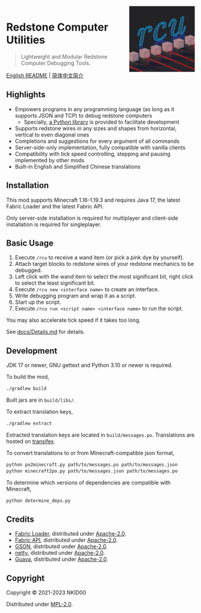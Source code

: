 <img src="./src/main/resources/assets/rcutil/icon.png" alt="icon" align="right" height="175">

# Redstone Computer Utilities

>  Lightweight and Modular Redstone Computer Debugging Tools.

[English README](./README.md) | [简体中文简介](./README.zh_cn.md)

## Highlights

- Empowers programs in any programming language (as long as it supports JSON and TCP) to debug redstone computers
  - Specially, [a Python library](https://github.com/NKID00/redstone-computer-utilities-python) is provided to facilitate development
- Supports redstone wires in any sizes and shapes from horizontal, vertical to even diagonal ones
- Completions and suggestions for every argument of all commands
- Server-side-only implementation, fully compatible with vanilla clients
- Compatibility with tick speed controlling, stepping and pausing implemented by other mods
- Built-in English and Simplified Chinese translations

## Installation

This mod supports Minecraft 1.16-1.19.3 and requires Java 17, the latest Fabric Loader and the latest Fabric API.

Only server-side installation is required for multiplayer and client-side installation is required for singleplayer.

## Basic Usage

1. Execute `/rcu` to receive a wand item (or pick a pink dye by yourself).
2. Attach target blocks to redstone wires of your redstone mechanics to be debugged.
3. Left click with the wand item to select the most significant bit, right click to select the least significant bit.
4. Execute `/rcu new <interface name>` to create an interface.
5. Write debugging program and wrap it as a script.
6. Start up the script.
7. Execute `/rcu run <script name> <interface name>` to run the script.

You may also accelerate tick speed if it takes too long.

See [docs/Details.md](./docs/Details.md) for details.

## Development

JDK 17 or newer, GNU gettext and Python 3.10 or newer is required.

To build the mod,

```sh
./gradlew build
```

Built jars are in `build/libs/`.

To extract translation keys,

```sh
./gradlew extract
```

Extracted translation keys are located in `build/messages.po`. Translations are hosted on [transifex](https://www.transifex.com/nkid00/redstone-computer-utilities).

To convert translations to or from Minecraft-compatible json format,

```sh
python po2minecraft.py path/to/messages.po path/to/messages.json
python minecraft2po.py path/to/messages.json path/to/messages.po
```

To determine which versions of dependencies are compatible with Minecraft,

```sh
python determine_deps.py
```

## Credits

- [Fabric Loader](https://github.com/FabricMC/fabric-loader), distributed under [Apache-2.0](https://github.com/FabricMC/fabric-loader/blob/master/LICENSE).
- [Fabric API](https://github.com/FabricMC/fabric), distributed under [Apache-2.0](https://github.com/FabricMC/fabric/blob/master/LICENSE).
- [GSON](https://github.com/google/gson), distributed under [Apache-2.0](https://github.com/google/gson/blob/master/LICENSE).
- [netty](https://github.com/netty/netty), distributed under [Apache-2.0](https://github.com/netty/netty/blob/4.1/LICENSE.txt).
- [Guava](https://github.com/google/guava), distributed under [Apache-2.0](https://github.com/google/guava/blob/master/COPYING).

## Copyright

Copyright © 2021-2023 NKID00

Distributed under [MPL-2.0](./LICENSE).
